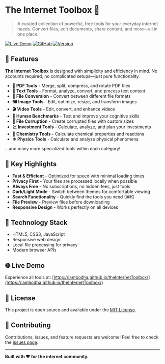 # The Internet Toolbox 🧰

> A curated collection of powerful, free tools for your everyday internet needs. Convert files, edit documents, share content, and more—all in one place.

[![Live Demo](https://img.shields.io/badge/Live-Demo-brightgreen)](https://iambodha.github.io/theInternetToolbox/)
[![GitHub](https://img.shields.io/badge/GitHub-Repository-blue)](https://github.com/iambodha/theInternetToolbox)
[![Version](https://img.shields.io/badge/Version-1.2-orange)](https://github.com/iambodha/theInternetToolbox/releases)

## 🌟 Features

**The Internet Toolbox** is designed with simplicity and efficiency in mind. No accounts required, no complicated setups—just pure functionality.

- **📄 PDF Tools** - Merge, split, compress, and rotate PDF files
- **📝 Text Tools** - Format, analyze, convert, and process text content  
- **🔄 File Conversion** - Convert between different file formats
- **🖼️ Image Tools** - Edit, optimize, resize, and transform images
- **🎬 Video Tools** - Edit, convert, and enhance videos
- **🧠 Human Benchmarks** - Test and improve your cognitive skills
- **🔧 File Corruption** - Create corrupted files with custom sizes
- **💹 Investment Tools** - Calculate, analyze, and plan your investments
- **🧪 Chemistry Tools** - Calculate chemical properties and reactions
- **⚛️ Physics Tools** - Calculate and analyze physical phenomena

...and many more specialized tools within each category!

## 🚀 Key Highlights

- **Fast & Efficient** - Optimized for speed with minimal loading times
- **Privacy First** - Your files are processed locally when possible
- **Always Free** - No subscriptions, no hidden fees, just tools
- **Dark/Light Mode** - Switch between themes for comfortable viewing
- **Search Functionality** - Quickly find the tools you need (⌘K)
- **File Preview** - Preview files before downloading
- **Responsive Design** - Works perfectly on all devices

## 🔧 Technology Stack

- HTML5, CSS3, JavaScript
- Responsive web design
- Local file processing for privacy
- Modern browser APIs

## 🌐 Live Demo

Experience all tools at: [https://iambodha.github.io/theInternetToolbox/](https://iambodha.github.io/theInternetToolbox/)

## 📝 License

This project is open source and available under the [MIT License](LICENSE).

## 🤝 Contributing

Contributions, issues, and feature requests are welcome! Feel free to check the [issues page](https://github.com/iambodha/theInternetToolbox/issues).

---

**Built with ❤️ for the internet community.**